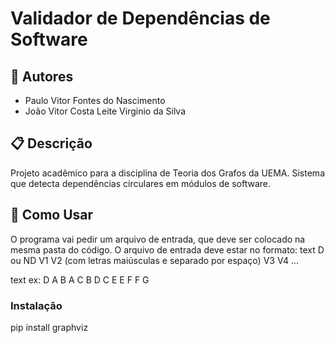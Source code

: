 # Validador de Dependências de Software

## 👥 Autores
- Paulo Vitor Fontes do Nascimento
- João Vitor Costa Leite Virginio da Silva

## 📋 Descrição
Projeto acadêmico para a disciplina de Teoria dos Grafos da UEMA. 
Sistema que detecta dependências circulares em módulos de software.

## 🚀 Como Usar
O programa vai pedir um arquivo de entrada, que deve ser colocado na mesma pasta do código.
O arquivo de entrada deve estar no formato:
text
D ou ND
V1 V2 (com letras maiúsculas e separado por espaço)
V3 V4
...

text
ex:
D
A B
A C
B D
C E
E F
F G

### Instalação
pip install graphviz
